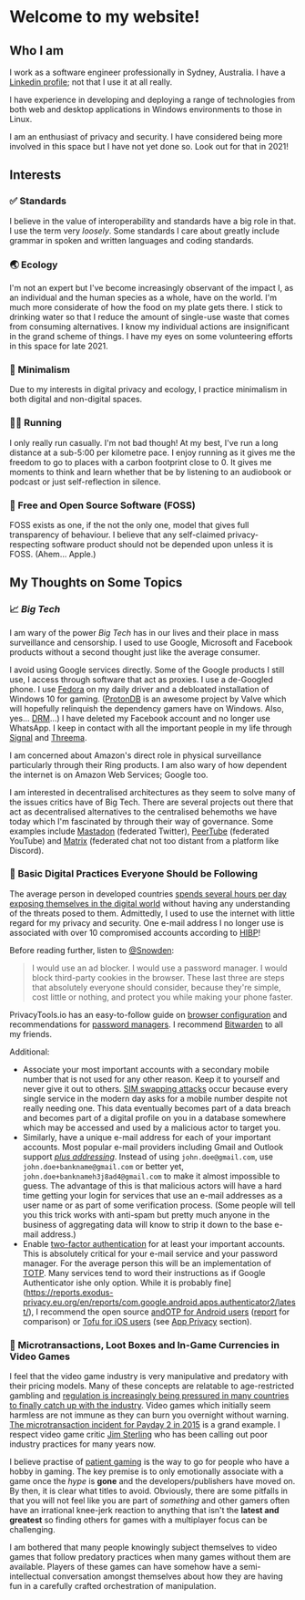 # Welcome to my website!

## Who I am
I work as a software engineer professionally in Sydney, Australia. I have a [Linkedin profile](https://www.linkedin.com/in/kennyqin); not that I use it at all really.

I have experience in developing and deploying a range of technologies from both web and desktop applications in Windows environments to those in Linux.

I am an enthusiast of privacy and security. I have considered being more involved in this space but I have not yet done so. Look out for that in 2021!

## Interests

### ✅ Standards
I believe in the value of interoperability and standards have a big role in that. I use the term very *loosely*. Some standards I care about greatly include grammar in spoken and written languages and coding standards.

### 🌏 Ecology
I'm not an expert but I've become increasingly observant of the impact I, as an individual and the human species as a whole, have on the world. I'm much more considerate of how the food on my plate gets there. I stick to drinking water so that I reduce the amount of single-use waste that comes from consuming alternatives. I know my individual actions are insignificant in the grand scheme of things. I have my eyes on some volunteering efforts in this space for late 2021.

### 🤏 Minimalism
Due to my interests in digital privacy and ecology, I practice minimalism in both digital and non-digital spaces.

### 🏃‍♂️ Running
I only really run casually. I'm not bad though! At my best, I've run a long distance at a sub-5:00 per kilometre pace. I enjoy running as it gives me the freedom to go to places with a carbon footprint close to 0. It gives me moments to think and learn whether that be by listening to an audiobook or podcast or just self-reflection in silence.

### 🙌 Free and Open Source Software (FOSS)
FOSS exists as one, if the not the only one, model that gives full transparency of behaviour. I believe that any self-claimed privacy-respecting software product should not be depended upon unless it is FOSS. (Ahem... Apple.)

## My Thoughts on Some Topics

### 📈 *Big Tech*
I am wary of the power *Big Tech* has in our lives and their place in mass surveillance and censorship. I used to use Google, Microsoft and Facebook products without a second thought just like the average consumer.

I avoid using Google services directly. Some of the Google products I still use, I access through software that act as proxies. I use a de-Googled phone. I use [Fedora](https://getfedora.org/) on my daily driver and a debloated installation of Windows 10 for gaming. ([ProtonDB](https://www.protondb.com/) is an awesome project by Valve which will hopefully relinquish the dependency gamers have on Windows. Also, yes... [DRM](https://www.fckdrm.com/)...) I have deleted my Facebook account and no longer use WhatsApp. I keep in contact with all the important people in my life through [Signal](https://signal.org/) and [Threema](https://threema.ch/en/).

I am concerned about Amazon's direct role in physical surveillance particularly through their Ring products. I am also wary of how dependent the internet is on Amazon Web Services; Google too.

I am interested in decentralised architectures as they seem to solve many of the issues critics have of Big Tech. There are several projects out there that act as decentralised alternatives to the centralised behemoths we have today which I'm fascinated by through their way of governance. Some examples include [Mastadon](https://joinmastodon.org/) (federated Twitter), [PeerTube](https://joinpeertube.org/) (federated YouTube) and [Matrix](https://matrix.org/) (federated chat not too distant from a platform like Discord).

### 🔐 Basic Digital Practices Everyone Should be Following
The average person in developed countries [spends several hours per day exposing themselves in the digital world](https://blog.rescuetime.com/screen-time-stats-2018/) without having any understanding of the threats posed to them. Admittedly, I used to use the internet with little regard for my privacy and security. One e-mail address I no longer use is associated with over 10 compromised accounts according to [HIBP](https://haveibeenpwned.com/)!

Before reading further, listen to [@Snowden](https://nitter.net/Snowden/status/1175433355921436673):
> I would use an ad blocker. I would use a password manager. I would block
 third-party cookies in the browser. These last three are steps that 
absolutely everyone should consider, because they're simple, cost little
 or nothing, and protect you while making your phone faster.
 
PrivacyTools.io has an easy-to-follow guide on [browser configuration](https://privacytools.io/browsers/) and recommendations for [password managers](https://privacytools.io/software/passwords/). I recommend [Bitwarden](https://bitwarden.com/) to all my friends.

Additional:
* Associate your most important accounts with a secondary mobile number that is not used for any other reason. Keep it to yourself and never give it out to others. [SIM swapping attacks](https://en.wikipedia.org/wiki/SIM_swap_scam) occur because every single service in the modern day asks for a mobile number despite not really needing one. This data eventually becomes part of a data breach and becomes part of a digital profile on you in a database somewhere which may be accessed and used by a malicious actor to target you.
* Similarly, have a unique e-mail address for each of your important accounts. Most popular e-mail providers including Gmail and Outlook support [*plus addressing*](https://gmail.googleblog.com/2008/03/2-hidden-ways-to-get-more-from-your.html). Instead of using `john.doe@gmail.com`, use `john.doe+bankname@gmail.com` or better yet, `john.doe+banknameh3j8ad4@gmail.com` to make it almost impossible to guess. The advantage of this is that malicious actors will have a hard time getting your login for services that use an e-mail addresses as a user name or as part of some verification process. (Some people will tell you this trick works with anti-spam but pretty much anyone in the business of aggregating data will know to strip it down to the base e-mail address.)
* Enable [two-factor authentication](https://twofactorauth.org/) for at least your important accounts. This is absolutely critical for your e-mail service and your password manager. For the average person this will be an implementation of [TOTP](https://tools.ietf.org/html/rfc6238). Many services tend to word their instructions as if Google Authenticator ishe only option. While it is probably fine](https://reports.exodus-privacy.eu.org/en/reports/com.google.android.apps.authenticator2/latest/), I recommend the open source [andOTP for Android users](https://github.com/andOTP/andOTP) ([report](https://reports.exodus-privacy.eu.org/en/reports/org.shadowice.flocke.andotp/latest/) for comparison) or [Tofu for iOS users](https://www.tofuauth.com/) (see [App Privacy](https://apps.apple.com/au/app/tofu-authenticator/id1082229305) section).

### 🎰 Microtransactions, Loot Boxes and In-Game Currencies in Video Games
I feel that the video game industry is very manipulative and predatory with their pricing models. Many of these concepts are relatable to age-restricted gambling and [regulation is increasingly being pressured in many countries to finally catch up with the industry](https://europeangaming.eu/portal/latest-news/2020/11/24/82169/spains-dgoj-urges-government-to-reclassify-loot-boxes-as-games-of-chance/). Video games which initially seem harmless are not immune as they can burn you overnight without warning. [The microtransaction incident for Payday 2 in 2015](https://www.reddit.com/r/paydaytheheist/comments/3ow3q5/fuck_you_overkill/) is a grand example. I respect video game critic [Jim Sterling](https://www.youtube.com/user/JimSterling) who has been calling out poor industry practices for many years now.

I believe practise of [patient gaming](https://www.reddit.com/r/patientgamers) is the way to go for people who have a hobby in gaming. The key premise is to only emotionally associate with a game once the *hype* is **gone** and the developers/publishers have moved on. By then, it is clear what titles to avoid. Obviously, there are some pitfalls in that you will not feel like you are part of *something* and other gamers often have an irrational knee-jerk reaction to anything that isn't the **latest and greatest** so finding others for games with a multiplayer focus can be challenging.

I am bothered that many people knowingly subject themselves to video games that follow predatory practices when many games without them are available. Players of these games can have somehow have a semi-intellectual conversation amongst themselves about how they are having fun in a carefully crafted orchestration of manipulation.
